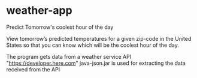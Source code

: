 # weather-app
Predict Tomorrow's coolest hour of the day 

View tomorrow’s predicted temperatures for a given zip-code in the United States 
so that you can know which will be the coolest hour of the day.

The program gets data from a weather service API "https://developer.here.com"
java-json.jar is used for extracting the data received from the API
